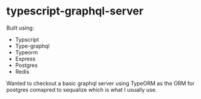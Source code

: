 # typescript-graphql-server

Built using:

- Typscript
- Type-graphql
- Typeorm
- Express
- Postgres
- Redis

Wanted to checkout a basic graphql server using TypeORM as the ORM for postgres
comapred to sequalize which is what I usually use.
